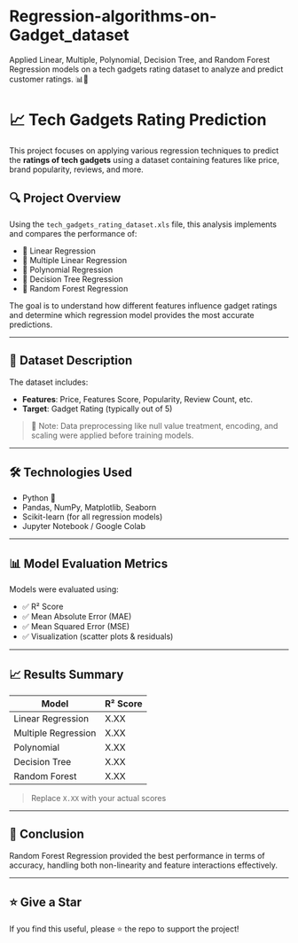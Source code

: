 # Regression-algorithms-on-Gadget_dataset
Applied Linear, Multiple, Polynomial, Decision Tree, and Random Forest Regression models on a tech gadgets rating dataset to analyze and predict customer ratings. 📊🧠

# 📈 Tech Gadgets Rating Prediction

This project focuses on applying various regression techniques to predict the **ratings of tech gadgets** using a dataset containing features like price, brand popularity, reviews, and more.

## 🔍 Project Overview

Using the `tech_gadgets_rating_dataset.xls` file, this analysis implements and compares the performance of:

- 🔹 Linear Regression
- 🔹 Multiple Linear Regression
- 🔹 Polynomial Regression
- 🔹 Decision Tree Regression
- 🔹 Random Forest Regression

The goal is to understand how different features influence gadget ratings and determine which regression model provides the most accurate predictions.

---

## 📂 Dataset Description

The dataset includes:
- **Features**: Price, Features Score, Popularity, Review Count, etc.
- **Target**: Gadget Rating (typically out of 5)

> 📌 Note: Data preprocessing like null value treatment, encoding, and scaling were applied before training models.

---

## 🛠️ Technologies Used

- Python 🐍
- Pandas, NumPy, Matplotlib, Seaborn
- Scikit-learn (for all regression models)
- Jupyter Notebook / Google Colab

---

## 📊 Model Evaluation Metrics

Models were evaluated using:
- ✅ R² Score
- ✅ Mean Absolute Error (MAE)
- ✅ Mean Squared Error (MSE)
- ✅ Visualization (scatter plots & residuals)

---

## 📈 Results Summary

| Model               | R² Score |
|--------------------|----------|
| Linear Regression  | X.XX     |
| Multiple Regression| X.XX     |
| Polynomial         | X.XX     |
| Decision Tree      | X.XX     |
| Random Forest      | X.XX     |

> Replace `X.XX` with your actual scores

---

## 📌 Conclusion

Random Forest Regression provided the best performance in terms of accuracy, handling both non-linearity and feature interactions effectively.

---

## ⭐️ Give a Star

If you find this useful, please ⭐️ the repo to support the project!
 

